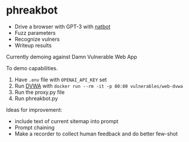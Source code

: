 # phreakbot

- Drive a browser with GPT-3 with [natbot](https://github.com/nat/natbot)
- Fuzz parameters
- Recognize vulners
- Writeup results

Currently demoing against Damn Vulnerable Web App

To demo capabilities.
1. Have `.env` file with `OPENAI_API_KEY` set
2. Run [DVWA](https://github.com/digininja/DVWA) with `docker run --rm -it -p 80:80 vulnerables/web-dvwa`
3. Run the proxy.py file
4. Run phreakbot.py


Ideas for improvement:
- include text of current sitemap into prompt 
- Prompt chaining
- Make a recorder to collect human feedback and do better few-shot
